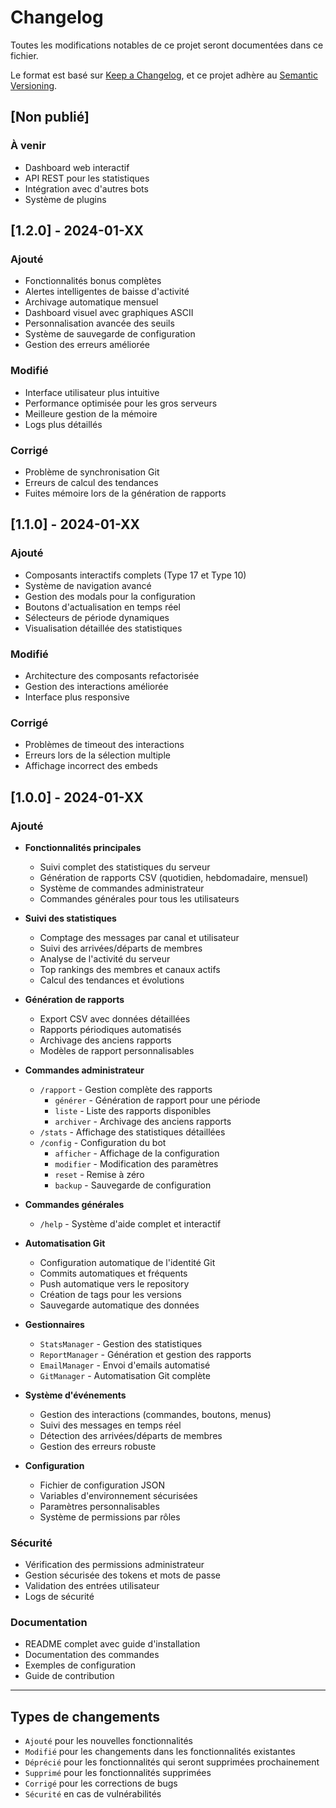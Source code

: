 # Changelog

Toutes les modifications notables de ce projet seront documentées dans ce fichier.

Le format est basé sur [Keep a Changelog](https://keepachangelog.com/fr/1.0.0/),
et ce projet adhère au [Semantic Versioning](https://semver.org/spec/v2.0.0.html).

## [Non publié]

### À venir
- Dashboard web interactif
- API REST pour les statistiques
- Intégration avec d'autres bots
- Système de plugins

## [1.2.0] - 2024-01-XX

### Ajouté
- Fonctionnalités bonus complètes
- Alertes intelligentes de baisse d'activité
- Archivage automatique mensuel
- Dashboard visuel avec graphiques ASCII
- Personnalisation avancée des seuils
- Système de sauvegarde de configuration
- Gestion des erreurs améliorée

### Modifié
- Interface utilisateur plus intuitive
- Performance optimisée pour les gros serveurs
- Meilleure gestion de la mémoire
- Logs plus détaillés

### Corrigé
- Problème de synchronisation Git
- Erreurs de calcul des tendances
- Fuites mémoire lors de la génération de rapports

## [1.1.0] - 2024-01-XX

### Ajouté
- Composants interactifs complets (Type 17 et Type 10)
- Système de navigation avancé
- Gestion des modals pour la configuration
- Boutons d'actualisation en temps réel
- Sélecteurs de période dynamiques
- Visualisation détaillée des statistiques

### Modifié
- Architecture des composants refactorisée
- Gestion des interactions améliorée
- Interface plus responsive

### Corrigé
- Problèmes de timeout des interactions
- Erreurs lors de la sélection multiple
- Affichage incorrect des embeds

## [1.0.0] - 2024-01-XX

### Ajouté
- **Fonctionnalités principales**
  - Suivi complet des statistiques du serveur
  - Génération de rapports CSV (quotidien, hebdomadaire, mensuel)
  - Système de commandes administrateur
  - Commandes générales pour tous les utilisateurs

- **Suivi des statistiques**
  - Comptage des messages par canal et utilisateur
  - Suivi des arrivées/départs de membres
  - Analyse de l'activité du serveur
  - Top rankings des membres et canaux actifs
  - Calcul des tendances et évolutions

- **Génération de rapports**
  - Export CSV avec données détaillées
  - Rapports périodiques automatisés
  - Archivage des anciens rapports
  - Modèles de rapport personnalisables

- **Commandes administrateur**
  - `/rapport` - Gestion complète des rapports
    - `générer` - Génération de rapport pour une période
    - `liste` - Liste des rapports disponibles
    - `archiver` - Archivage des anciens rapports
  - `/stats` - Affichage des statistiques détaillées
  - `/config` - Configuration du bot
    - `afficher` - Affichage de la configuration
    - `modifier` - Modification des paramètres
    - `reset` - Remise à zéro
    - `backup` - Sauvegarde de configuration

- **Commandes générales**
  - `/help` - Système d'aide complet et interactif

- **Automatisation Git**
  - Configuration automatique de l'identité Git
  - Commits automatiques et fréquents
  - Push automatique vers le repository
  - Création de tags pour les versions
  - Sauvegarde automatique des données

- **Gestionnaires**
  - `StatsManager` - Gestion des statistiques
  - `ReportManager` - Génération et gestion des rapports
  - `EmailManager` - Envoi d'emails automatisé
  - `GitManager` - Automatisation Git complète

- **Système d'événements**
  - Gestion des interactions (commandes, boutons, menus)
  - Suivi des messages en temps réel
  - Détection des arrivées/départs de membres
  - Gestion des erreurs robuste

- **Configuration**
  - Fichier de configuration JSON
  - Variables d'environnement sécurisées
  - Paramètres personnalisables
  - Système de permissions par rôles

### Sécurité
- Vérification des permissions administrateur
- Gestion sécurisée des tokens et mots de passe
- Validation des entrées utilisateur
- Logs de sécurité

### Documentation
- README complet avec guide d'installation
- Documentation des commandes
- Exemples de configuration
- Guide de contribution

---

## Types de changements
- `Ajouté` pour les nouvelles fonctionnalités
- `Modifié` pour les changements dans les fonctionnalités existantes
- `Déprécié` pour les fonctionnalités qui seront supprimées prochainement
- `Supprimé` pour les fonctionnalités supprimées
- `Corrigé` pour les corrections de bugs
- `Sécurité` en cas de vulnérabilités